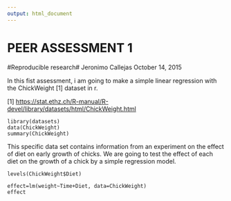 ```yaml
---
output: html_document
---
```


PEER ASSESSMENT 1
=========================================================

#Reproducible research#
Jeronimo Callejas
October 14, 2015

In this fist assessment, i am going to make a simple linear regression with the ChickWeight [1] dataset in r.

[1] https://stat.ethz.ch/R-manual/R-devel/library/datasets/html/ChickWeight.html

```{r}
library(datasets)
data(ChickWeight)
summary(ChickWeight)
```

This specific data set contains information from an experiment on the effect of diet on early growth of chicks. We are going to test the effect of each diet on the growth of a chick by a simple regression model.

```{r, results='hide', echo=FALSE}
levels(ChickWeight$Diet)
```

```{r}
effect=lm(weight~Time+Diet, data=ChickWeight)
effect
```
